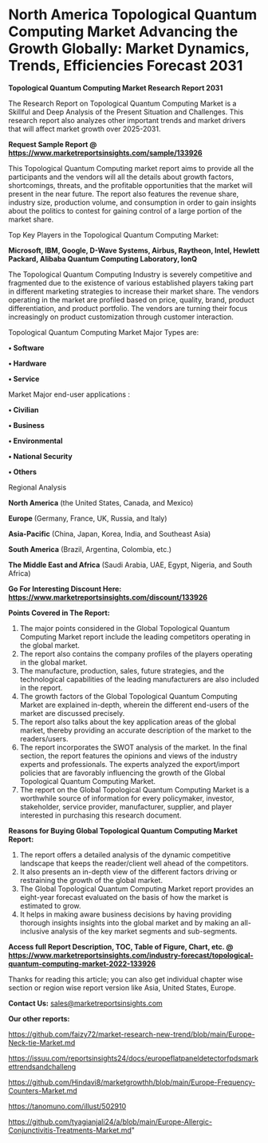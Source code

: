 # North America Topological Quantum Computing Market Advancing the Growth Globally: Market Dynamics, Trends, Efficiencies Forecast 2031

<strong>Topological Quantum Computing Market Research Report 2031</strong>

The Research Report on Topological Quantum Computing Market is a Skillful and Deep Analysis of the Present Situation and Challenges. This research report also analyzes other important trends and market drivers that will affect market growth over 2025-2031.

<strong>Request Sample Report @ <a href=https://www.marketreportsinsights.com/sample/133926>https://www.marketreportsinsights.com/sample/133926</a></strong>

This Topological Quantum Computing market report aims to provide all the participants and the vendors will all the details about growth factors, shortcomings, threats, and the profitable opportunities that the market will present in the near future. The report also features the revenue share, industry size, production volume, and consumption in order to gain insights about the politics to contest for gaining control of a large portion of the market share.

Top Key Players in the Topological Quantum Computing Market:

<strong>Microsoft, IBM, Google, D-Wave Systems, Airbus, Raytheon, Intel, Hewlett Packard, Alibaba Quantum Computing Laboratory, IonQ</strong>

The Topological Quantum Computing Industry is severely competitive and fragmented due to the existence of various established players taking part in different marketing strategies to increase their market share. The vendors operating in the market are profiled based on price, quality, brand, product differentiation, and product portfolio. The vendors are turning their focus increasingly on product customization through customer interaction.

Topological Quantum Computing Market Major Types are:

<strong>• Software

• Hardware

• Service</strong>

Market Major end-user applications :

<strong>• Civilian

• Business

• Environmental

• National Security

• Others</strong>

Regional Analysis

</u><strong><b>North America</b></strong> (the United States, Canada, and Mexico)

<strong><b>Europe </b></strong>(Germany, France, UK, Russia, and Italy)

<strong><b>Asia-Pacific</b></strong> (China, Japan, Korea, India, and Southeast Asia)

<strong><b>South America</b></strong> (Brazil, Argentina, Colombia, etc.)

<strong><b>The Middle East and Africa</b></strong> (Saudi Arabia, UAE, Egypt, Nigeria, and South Africa)

<strong>Go For Interesting Discount Here: <a href=https://www.marketreportsinsights.com/discount/133926>https://www.marketreportsinsights.com/discount/133926</a></strong>

<strong>Points Covered in The Report:</strong>
<ol>
  <li>The major points considered in the Global Topological Quantum Computing Market report include the leading competitors operating in the global market.</li>
  <li>The report also contains the company profiles of the players operating in the global market.</li>
  <li>The manufacture, production, sales, future strategies, and the technological capabilities of the leading manufacturers are also included in the report.</li>
  <li>The growth factors of the Global Topological Quantum Computing Market are explained in-depth, wherein the different end-users of the market are discussed precisely.</li>
  <li>The report also talks about the key application areas of the global market, thereby providing an accurate description of the market to the readers/users.</li>
  <li>The report incorporates the SWOT analysis of the market. In the final section, the report features the opinions and views of the industry experts and professionals. The experts analyzed the export/import policies that are favorably influencing the growth of the Global Topological Quantum Computing Market.</li>
  <li>The report on the Global Topological Quantum Computing Market is a worthwhile source of information for every policymaker, investor, stakeholder, service provider, manufacturer, supplier, and player interested in purchasing this research document.</li>
</ol>
<strong>Reasons for Buying Global Topological Quantum Computing Market Report:</strong>

<ol>
  <li>The report offers a detailed analysis of the dynamic competitive landscape that keeps the reader/client well ahead of the competitors.</li>
  <li>It also presents an in-depth view of the different factors driving or restraining the growth of the global market.</li>
  <li>The Global Topological Quantum Computing Market report provides an eight-year forecast evaluated on the basis of how the market is estimated to grow.</li>
  <li>It helps in making aware business decisions by having providing thorough insights insights into the global market and by making an all-inclusive analysis of the key market segments and sub-segments.</li>
</ol>
<strong>Access full Report Description, TOC, Table of Figure, Chart, etc. @ <a href=https://www.marketreportsinsights.com/industry-forecast/topological-quantum-computing-market-2022-133926>https://www.marketreportsinsights.com/industry-forecast/topological-quantum-computing-market-2022-133926</a></strong>


Thanks for reading this article; you can also get individual chapter wise section or region wise report version like Asia, United States, Europe.

<strong>Contact Us:</strong>
sales@marketreportsinsights.com

<strong>Our other reports:</strong>

<a href=https://github.com/faizy72/market-research-new-trend/blob/main/Europe-Neck-tie-Market.md>https://github.com/faizy72/market-research-new-trend/blob/main/Europe-Neck-tie-Market.md</a>

<a href=https://issuu.com/reportsinsights24/docs/europeflatpaneldetectorfpdsmarkettrendsandchalleng>https://issuu.com/reportsinsights24/docs/europeflatpaneldetectorfpdsmarkettrendsandchalleng</a>

<a href=https://github.com/Hindavi8/marketgrowthh/blob/main/Europe-Frequency-Counters-Market.md>https://github.com/Hindavi8/marketgrowthh/blob/main/Europe-Frequency-Counters-Market.md</a>

<a href=https://tanomuno.com/illust/502910>https://tanomuno.com/illust/502910</a>

<a href=https://github.com/tyagianjali24/a/blob/main/Europe-Allergic-Conjunctivitis-Treatments-Market.md>https://github.com/tyagianjali24/a/blob/main/Europe-Allergic-Conjunctivitis-Treatments-Market.md</a>"
